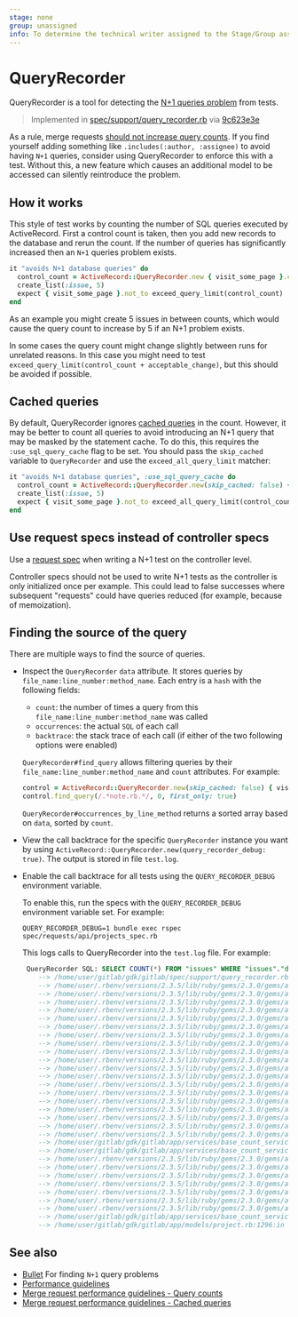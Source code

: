 ```yaml
---
stage: none
group: unassigned
info: To determine the technical writer assigned to the Stage/Group associated with this page, see https://about.gitlab.com/handbook/engineering/ux/technical-writing/#assignments
---
```


# QueryRecorder

QueryRecorder is a tool for detecting the [N+1 queries problem](https://guides.rubyonrails.org/active_record_querying.html#eager-loading-associations) from tests.

> Implemented in [spec/support/query_recorder.rb](https://gitlab.com/gitlab-org/gitlab/-/blob/master/spec/support/helpers/query_recorder.rb) via [9c623e3e](https://gitlab.com/gitlab-org/gitlab-foss/commit/9c623e3e5d7434f2e30f7c389d13e5af4ede770a)

As a rule, merge requests [should not increase query counts](merge_request_performance_guidelines.md#query-counts). If you find yourself adding something like `.includes(:author, :assignee)` to avoid having `N+1` queries, consider using QueryRecorder to enforce this with a test. Without this, a new feature which causes an additional model to be accessed can silently reintroduce the problem.

## How it works

This style of test works by counting the number of SQL queries executed by ActiveRecord. First a control count is taken, then you add new records to the database and rerun the count. If the number of queries has significantly increased then an `N+1` queries problem exists.

```ruby
it "avoids N+1 database queries" do
  control_count = ActiveRecord::QueryRecorder.new { visit_some_page }.count
  create_list(:issue, 5)
  expect { visit_some_page }.not_to exceed_query_limit(control_count)
end
```

As an example you might create 5 issues in between counts, which would cause the query count to increase by 5 if an N+1 problem exists.

In some cases the query count might change slightly between runs for unrelated reasons. In this case you might need to test `exceed_query_limit(control_count + acceptable_change)`, but this should be avoided if possible.

## Cached queries

By default, QueryRecorder ignores [cached queries](merge_request_performance_guidelines.md#cached-queries) in the count. However, it may be better to count
all queries to avoid introducing an N+1 query that may be masked by the statement cache.
To do this, this requires the `:use_sql_query_cache` flag to be set.
You should pass the `skip_cached` variable to `QueryRecorder` and use the `exceed_all_query_limit` matcher:

```ruby
it "avoids N+1 database queries", :use_sql_query_cache do
  control_count = ActiveRecord::QueryRecorder.new(skip_cached: false) { visit_some_page }.count
  create_list(:issue, 5)
  expect { visit_some_page }.not_to exceed_all_query_limit(control_count)
end
```

## Use request specs instead of controller specs

Use a [request spec](https://gitlab.com/gitlab-org/gitlab-foss/tree/master/spec/requests) when writing a N+1 test on the controller level.

Controller specs should not be used to write N+1 tests as the controller is only initialized once per example.
This could lead to false successes where subsequent "requests" could have queries reduced (for example, because of memoization).

## Finding the source of the query

There are multiple ways to find the source of queries.

- Inspect the `QueryRecorder` `data` attribute. It stores queries by `file_name:line_number:method_name`.
  Each entry is a `hash` with the following fields:

  - `count`: the number of times a query from this `file_name:line_number:method_name` was called
  - `occurrences`: the actual `SQL` of each call
  - `backtrace`: the stack trace of each call (if either of the two following options were enabled)

  `QueryRecorder#find_query` allows filtering queries by their `file_name:line_number:method_name` and
  `count` attributes. For example:

  ```ruby
  control = ActiveRecord::QueryRecorder.new(skip_cached: false) { visit_some_page }
  control.find_query(/.*note.rb.*/, 0, first_only: true)
  ```

  `QueryRecorder#occurrences_by_line_method` returns a sorted array based on `data`, sorted by `count`.

- View the call backtrace for the specific `QueryRecorder` instance you want
  by using `ActiveRecord::QueryRecorder.new(query_recorder_debug: true)`. The output
  is stored in file `test.log`.

- Enable the call backtrace for all tests using the `QUERY_RECORDER_DEBUG` environment variable.

  To enable this, run the specs with the `QUERY_RECORDER_DEBUG` environment variable set. For example:

  ```shell
  QUERY_RECORDER_DEBUG=1 bundle exec rspec spec/requests/api/projects_spec.rb
  ```

  This logs calls to QueryRecorder into the `test.log` file. For example:

  ```sql
   QueryRecorder SQL: SELECT COUNT(*) FROM "issues" WHERE "issues"."deleted_at" IS NULL AND "issues"."project_id" = $1 AND ("issues"."state" IN ('opened')) AND "issues"."confidential" = $2
      --> /home/user/gitlab/gdk/gitlab/spec/support/query_recorder.rb:19:in `callback'
      --> /home/user/.rbenv/versions/2.3.5/lib/ruby/gems/2.3.0/gems/activesupport-4.2.8/lib/active_support/notifications/fanout.rb:127:in `finish'
      --> /home/user/.rbenv/versions/2.3.5/lib/ruby/gems/2.3.0/gems/activesupport-4.2.8/lib/active_support/notifications/fanout.rb:46:in `block in finish'
      --> /home/user/.rbenv/versions/2.3.5/lib/ruby/gems/2.3.0/gems/activesupport-4.2.8/lib/active_support/notifications/fanout.rb:46:in `each'
      --> /home/user/.rbenv/versions/2.3.5/lib/ruby/gems/2.3.0/gems/activesupport-4.2.8/lib/active_support/notifications/fanout.rb:46:in `finish'
      --> /home/user/.rbenv/versions/2.3.5/lib/ruby/gems/2.3.0/gems/activesupport-4.2.8/lib/active_support/notifications/instrumenter.rb:36:in `finish'
      --> /home/user/.rbenv/versions/2.3.5/lib/ruby/gems/2.3.0/gems/activesupport-4.2.8/lib/active_support/notifications/instrumenter.rb:25:in `instrument'
      --> /home/user/.rbenv/versions/2.3.5/lib/ruby/gems/2.3.0/gems/activerecord-4.2.8/lib/active_record/connection_adapters/abstract_adapter.rb:478:in `log'
      --> /home/user/.rbenv/versions/2.3.5/lib/ruby/gems/2.3.0/gems/activerecord-4.2.8/lib/active_record/connection_adapters/postgresql_adapter.rb:601:in `exec_cache'
      --> /home/user/.rbenv/versions/2.3.5/lib/ruby/gems/2.3.0/gems/activerecord-4.2.8/lib/active_record/connection_adapters/postgresql_adapter.rb:585:in `execute_and_clear'
      --> /home/user/.rbenv/versions/2.3.5/lib/ruby/gems/2.3.0/gems/activerecord-4.2.8/lib/active_record/connection_adapters/postgresql/database_statements.rb:160:in `exec_query'
      --> /home/user/.rbenv/versions/2.3.5/lib/ruby/gems/2.3.0/gems/activerecord-4.2.8/lib/active_record/connection_adapters/abstract/database_statements.rb:356:in `select'
      --> /home/user/.rbenv/versions/2.3.5/lib/ruby/gems/2.3.0/gems/activerecord-4.2.8/lib/active_record/connection_adapters/abstract/database_statements.rb:32:in `select_all'
      --> /home/user/.rbenv/versions/2.3.5/lib/ruby/gems/2.3.0/gems/activerecord-4.2.8/lib/active_record/connection_adapters/abstract/query_cache.rb:68:in `block in select_all'
      --> /home/user/.rbenv/versions/2.3.5/lib/ruby/gems/2.3.0/gems/activerecord-4.2.8/lib/active_record/connection_adapters/abstract/query_cache.rb:83:in `cache_sql'
      --> /home/user/.rbenv/versions/2.3.5/lib/ruby/gems/2.3.0/gems/activerecord-4.2.8/lib/active_record/connection_adapters/abstract/query_cache.rb:68:in `select_all'
      --> /home/user/.rbenv/versions/2.3.5/lib/ruby/gems/2.3.0/gems/activerecord-4.2.8/lib/active_record/relation/calculations.rb:270:in `execute_simple_calculation'
      --> /home/user/.rbenv/versions/2.3.5/lib/ruby/gems/2.3.0/gems/activerecord-4.2.8/lib/active_record/relation/calculations.rb:227:in `perform_calculation'
      --> /home/user/.rbenv/versions/2.3.5/lib/ruby/gems/2.3.0/gems/activerecord-4.2.8/lib/active_record/relation/calculations.rb:133:in `calculate'
      --> /home/user/.rbenv/versions/2.3.5/lib/ruby/gems/2.3.0/gems/activerecord-4.2.8/lib/active_record/relation/calculations.rb:48:in `count'
      --> /home/user/gitlab/gdk/gitlab/app/services/base_count_service.rb:20:in `uncached_count'
      --> /home/user/gitlab/gdk/gitlab/app/services/base_count_service.rb:12:in `block in count'
      --> /home/user/.rbenv/versions/2.3.5/lib/ruby/gems/2.3.0/gems/activesupport-4.2.8/lib/active_support/cache.rb:299:in `block in fetch'
      --> /home/user/.rbenv/versions/2.3.5/lib/ruby/gems/2.3.0/gems/activesupport-4.2.8/lib/active_support/cache.rb:585:in `block in save_block_result_to_cache'
      --> /home/user/.rbenv/versions/2.3.5/lib/ruby/gems/2.3.0/gems/activesupport-4.2.8/lib/active_support/cache.rb:547:in `block in instrument'
      --> /home/user/.rbenv/versions/2.3.5/lib/ruby/gems/2.3.0/gems/activesupport-4.2.8/lib/active_support/notifications.rb:166:in `instrument'
      --> /home/user/.rbenv/versions/2.3.5/lib/ruby/gems/2.3.0/gems/activesupport-4.2.8/lib/active_support/cache.rb:547:in `instrument'
      --> /home/user/.rbenv/versions/2.3.5/lib/ruby/gems/2.3.0/gems/activesupport-4.2.8/lib/active_support/cache.rb:584:in `save_block_result_to_cache'
      --> /home/user/.rbenv/versions/2.3.5/lib/ruby/gems/2.3.0/gems/activesupport-4.2.8/lib/active_support/cache.rb:299:in `fetch'
      --> /home/user/gitlab/gdk/gitlab/app/services/base_count_service.rb:12:in `count'
      --> /home/user/gitlab/gdk/gitlab/app/models/project.rb:1296:in `open_issues_count'
  ```

## See also

- [Bullet](profiling.md#bullet) For finding `N+1` query problems
- [Performance guidelines](performance.md)
- [Merge request performance guidelines - Query counts](merge_request_performance_guidelines.md#query-counts)
- [Merge request performance guidelines - Cached queries](merge_request_performance_guidelines.md#cached-queries)
